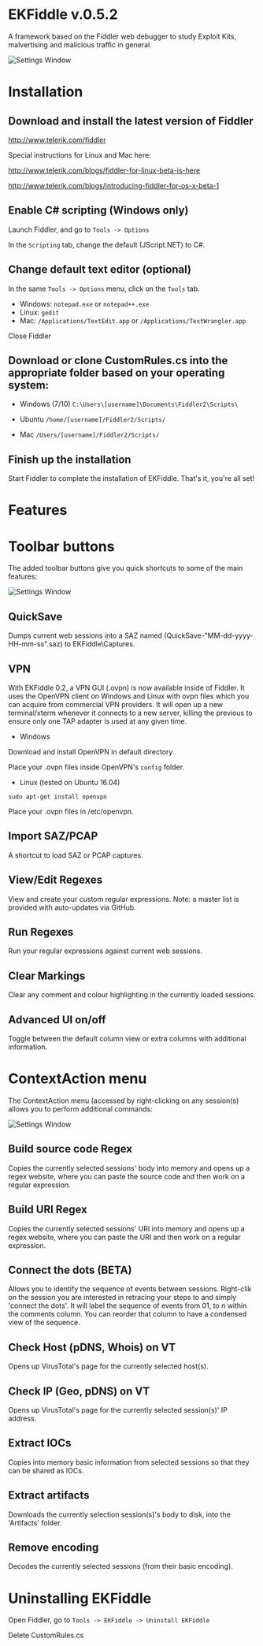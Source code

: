 # EKFiddle v.0.5.2

A framework based on the Fiddler web debugger to study Exploit Kits, malvertising and malicious traffic in general.

![Settings Window](https://github.com/malwareinfosec/EKFiddle/blob/master/Screenshots/Main_view.png)

# Installation

## Download and install the latest version of Fiddler

http://www.telerik.com/fiddler

Special instructions for Linux and Mac here:

http://www.telerik.com/blogs/fiddler-for-linux-beta-is-here

http://www.telerik.com/blogs/introducing-fiddler-for-os-x-beta-1

## Enable C# scripting (Windows only)

Launch Fiddler, and go to `Tools -> Options`

In the `Scripting` tab, change the default (JScript.NET) to C#. 

## Change default text editor (optional)

In the same `Tools -> Options` menu, click on the `Tools` tab.

* Windows: `notepad.exe` or `notepad++.exe`
* Linux: `gedit`
* Mac: `/Applications/TextEdit.app` or `/Applications/TextWrangler.app`

Close Fiddler

## Download or clone CustomRules.cs into the appropriate folder based on your operating system:

* Windows (7/10) `C:\Users\[username]\Documents\Fiddler2\Scripts\`

* Ubuntu `/home/[username]/Fiddler2/Scripts/`

* Mac `/Users/[username]/Fiddler2/Scripts/`

## Finish up the installation

Start Fiddler to complete the installation of EKFiddle. That's it, you're all set!

# Features

# Toolbar buttons

The added toolbar buttons give you quick shortcuts to some of the main features:

![Settings Window](https://github.com/malwareinfosec/EKFiddle/blob/master/Screenshots/toolbar.png)

## QuickSave

Dumps current web sessions into a SAZ named (QuickSave-"MM-dd-yyyy-HH-mm-ss".saz) to EKFiddle\Captures\.

## VPN

With EKFiddle 0.2, a VPN GUI (.ovpn) is now available inside of Fiddler.
It uses the OpenVPN client on Windows and Linux with ovpn files which you can acquire from commercial VPN providers.
It will open up a new terminal/xterm whenever it connects to a new server, killing the previous to ensure only one TAP adapter is used at any given time. 

* Windows

Download and install OpenVPN in default directory

Place your .ovpn files inside OpenVPN's `config` folder.

* Linux (tested on Ubuntu 16.04)

`sudo apt-get install openvpn`

Place your .ovpn files in /etc/openvpn.

## Import SAZ/PCAP

A shortcut to load SAZ or PCAP captures.

## View/Edit Regexes

View and create your custom regular expressions. Note: a master list is provided with auto-updates via GitHub.

## Run Regexes

Run your regular expressions against current web sessions.

## Clear Markings

Clear any comment and colour highlighting in the currently loaded sessions.

## Advanced UI on/off

Toggle between the default column view or extra columns with additional information.

# ContextAction menu

The ContextAction menu (accessed by right-clicking on any session(s) allows you to perform additional commands:

![Settings Window](https://github.com/malwareinfosec/EKFiddle/blob/master/Screenshots/ContextAction.png)

## Build source code Regex

Copies the currently selected sessions' body into memory and opens up a regex website, where you can paste the source code and then work on a regular expression.

## Build URI Regex

Copies the currently selected sessions' URI into memory and opens up a regex website, where you can paste the URI and then work on a regular expression.

## Connect the dots (BETA)

Allows you to identify the sequence of events between sessions. Right-clik on the session you are interested in retracing your steps to and simply 'connect the dots'. It will label the sequence of events from 01, to n within the comments column. You can reorder that column to have a condensed view of the sequence.

## Check Host (pDNS, Whois) on VT

Opens up VirusTotal's page for the currently selected host(s).

## Check IP (Geo, pDNS) on VT

Opens up VirusTotal's page for the currently selected session(s)' IP address.

## Extract IOCs

Copies into memory basic information from selected sessions so that they can be shared as IOCs.

## Extract artifacts

Downloads the currently selection session(s)'s body to disk, into the 'Artifacts' folder.

## Remove encoding

Decodes the currently selected sessions (from their basic encoding).

# Uninstalling EKFiddle

Open Fiddler, go to `Tools -> EKFiddle -> Uninstall EKFiddle`

Delete CustomRules.cs
